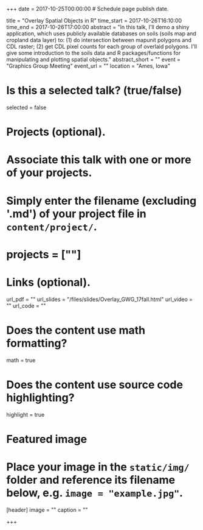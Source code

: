 +++
date = 2017-10-25T00:00:00  # Schedule page publish date.

title = "Overlay Spatial Objects in R"
time_start = 2017-10-26T16:10:00
time_end = 2017-10-26T17:00:00
abstract = "In this talk, I'll demo a shiny application, which uses publicly available databases on soils (soils map and cropland data layer) to: (1) do intersection between mapunit polygons and CDL raster; (2) get CDL pixel counts for each group of overlaid polygons. I'll give some introduction to the soils data and R packages/functions for manipulating and plotting spatial objects."
abstract_short = ""
event = "Graphics Group Meeting"
event_url = ""
location = "Ames, Iowa"

# Is this a selected talk? (true/false)
selected = false

# Projects (optional).
#   Associate this talk with one or more of your projects.
#   Simply enter the filename (excluding '.md') of your project file in `content/project/`.
# projects = [""]

# Links (optional).
url_pdf = ""
url_slides = "/files/slides/Overlay_GWG_17fall.html"
url_video = ""
url_code = ""

# Does the content use math formatting?
math = true

# Does the content use source code highlighting?
highlight = true

# Featured image
# Place your image in the `static/img/` folder and reference its filename below, e.g. `image = "example.jpg"`.
[header]
image = ""
caption = ""

+++
